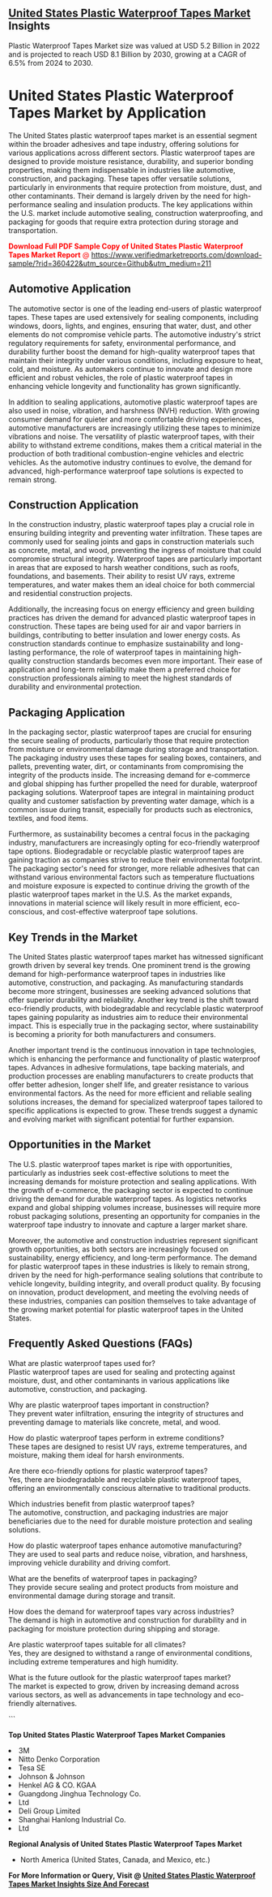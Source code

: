 <h2><a href="https://www.verifiedmarketreports.com/download-sample/?rid=360422&amp;utm_source=Github&amp;utm_medium=211" target="_blank">United States Plastic Waterproof Tapes Market</a> Insights</h2><p>Plastic Waterproof Tapes Market size was valued at USD 5.2 Billion in 2022 and is projected to reach USD 8.1 Billion by 2030, growing at a CAGR of 6.5% from 2024 to 2030.</p><p><h1>United States Plastic Waterproof Tapes Market by Application</h1><p>The United States plastic waterproof tapes market is an essential segment within the broader adhesives and tape industry, offering solutions for various applications across different sectors. Plastic waterproof tapes are designed to provide moisture resistance, durability, and superior bonding properties, making them indispensable in industries like automotive, construction, and packaging. These tapes offer versatile solutions, particularly in environments that require protection from moisture, dust, and other contaminants. Their demand is largely driven by the need for high-performance sealing and insulation products. The key applications within the U.S. market include automotive sealing, construction waterproofing, and packaging for goods that require extra protection during storage and transportation.</p><p><p><span class=""><span style="color: #ff0000;"><strong>Download Full PDF Sample Copy of United States Plastic Waterproof Tapes Market Report</strong> @ </span><a href="https://www.verifiedmarketreports.com/download-sample/?rid=360422&amp;utm_source=Github&amp;utm_medium=211" target="_blank">https://www.verifiedmarketreports.com/download-sample/?rid=360422&amp;utm_source=Github&amp;utm_medium=211</a></span></p></p><h2>Automotive Application</h2><p>The automotive sector is one of the leading end-users of plastic waterproof tapes. These tapes are used extensively for sealing components, including windows, doors, lights, and engines, ensuring that water, dust, and other elements do not compromise vehicle parts. The automotive industry's strict regulatory requirements for safety, environmental performance, and durability further boost the demand for high-quality waterproof tapes that maintain their integrity under various conditions, including exposure to heat, cold, and moisture. As automakers continue to innovate and design more efficient and robust vehicles, the role of plastic waterproof tapes in enhancing vehicle longevity and functionality has grown significantly.</p><p>In addition to sealing applications, automotive plastic waterproof tapes are also used in noise, vibration, and harshness (NVH) reduction. With growing consumer demand for quieter and more comfortable driving experiences, automotive manufacturers are increasingly utilizing these tapes to minimize vibrations and noise. The versatility of plastic waterproof tapes, with their ability to withstand extreme conditions, makes them a critical material in the production of both traditional combustion-engine vehicles and electric vehicles. As the automotive industry continues to evolve, the demand for advanced, high-performance waterproof tape solutions is expected to remain strong.</p><h2>Construction Application</h2><p>In the construction industry, plastic waterproof tapes play a crucial role in ensuring building integrity and preventing water infiltration. These tapes are commonly used for sealing joints and gaps in construction materials such as concrete, metal, and wood, preventing the ingress of moisture that could compromise structural integrity. Waterproof tapes are particularly important in areas that are exposed to harsh weather conditions, such as roofs, foundations, and basements. Their ability to resist UV rays, extreme temperatures, and water makes them an ideal choice for both commercial and residential construction projects.</p><p>Additionally, the increasing focus on energy efficiency and green building practices has driven the demand for advanced plastic waterproof tapes in construction. These tapes are being used for air and vapor barriers in buildings, contributing to better insulation and lower energy costs. As construction standards continue to emphasize sustainability and long-lasting performance, the role of waterproof tapes in maintaining high-quality construction standards becomes even more important. Their ease of application and long-term reliability make them a preferred choice for construction professionals aiming to meet the highest standards of durability and environmental protection.</p><h2>Packaging Application</h2><p>In the packaging sector, plastic waterproof tapes are crucial for ensuring the secure sealing of products, particularly those that require protection from moisture or environmental damage during storage and transportation. The packaging industry uses these tapes for sealing boxes, containers, and pallets, preventing water, dirt, or contaminants from compromising the integrity of the products inside. The increasing demand for e-commerce and global shipping has further propelled the need for durable, waterproof packaging solutions. Waterproof tapes are integral in maintaining product quality and customer satisfaction by preventing water damage, which is a common issue during transit, especially for products such as electronics, textiles, and food items.</p><p>Furthermore, as sustainability becomes a central focus in the packaging industry, manufacturers are increasingly opting for eco-friendly waterproof tape options. Biodegradable or recyclable plastic waterproof tapes are gaining traction as companies strive to reduce their environmental footprint. The packaging sector's need for stronger, more reliable adhesives that can withstand various environmental factors such as temperature fluctuations and moisture exposure is expected to continue driving the growth of the plastic waterproof tapes market in the U.S. As the market expands, innovations in material science will likely result in more efficient, eco-conscious, and cost-effective waterproof tape solutions.</p><h2>Key Trends in the Market</h2><p>The United States plastic waterproof tapes market has witnessed significant growth driven by several key trends. One prominent trend is the growing demand for high-performance waterproof tapes in industries like automotive, construction, and packaging. As manufacturing standards become more stringent, businesses are seeking advanced solutions that offer superior durability and reliability. Another key trend is the shift toward eco-friendly products, with biodegradable and recyclable plastic waterproof tapes gaining popularity as industries aim to reduce their environmental impact. This is especially true in the packaging sector, where sustainability is becoming a priority for both manufacturers and consumers.</p><p>Another important trend is the continuous innovation in tape technologies, which is enhancing the performance and functionality of plastic waterproof tapes. Advances in adhesive formulations, tape backing materials, and production processes are enabling manufacturers to create products that offer better adhesion, longer shelf life, and greater resistance to various environmental factors. As the need for more efficient and reliable sealing solutions increases, the demand for specialized waterproof tapes tailored to specific applications is expected to grow. These trends suggest a dynamic and evolving market with significant potential for further expansion.</p><h2>Opportunities in the Market</h2><p>The U.S. plastic waterproof tapes market is ripe with opportunities, particularly as industries seek cost-effective solutions to meet the increasing demands for moisture protection and sealing applications. With the growth of e-commerce, the packaging sector is expected to continue driving the demand for durable waterproof tapes. As logistics networks expand and global shipping volumes increase, businesses will require more robust packaging solutions, presenting an opportunity for companies in the waterproof tape industry to innovate and capture a larger market share.</p><p>Moreover, the automotive and construction industries represent significant growth opportunities, as both sectors are increasingly focused on sustainability, energy efficiency, and long-term performance. The demand for plastic waterproof tapes in these industries is likely to remain strong, driven by the need for high-performance sealing solutions that contribute to vehicle longevity, building integrity, and overall product quality. By focusing on innovation, product development, and meeting the evolving needs of these industries, companies can position themselves to take advantage of the growing market potential for plastic waterproof tapes in the United States.</p><h2>Frequently Asked Questions (FAQs)</h2><p>What are plastic waterproof tapes used for? <br>Plastic waterproof tapes are used for sealing and protecting against moisture, dust, and other contaminants in various applications like automotive, construction, and packaging.</p><p>Why are plastic waterproof tapes important in construction? <br>They prevent water infiltration, ensuring the integrity of structures and preventing damage to materials like concrete, metal, and wood.</p><p>How do plastic waterproof tapes perform in extreme conditions? <br>These tapes are designed to resist UV rays, extreme temperatures, and moisture, making them ideal for harsh environments.</p><p>Are there eco-friendly options for plastic waterproof tapes? <br>Yes, there are biodegradable and recyclable plastic waterproof tapes, offering an environmentally conscious alternative to traditional products.</p><p>Which industries benefit from plastic waterproof tapes? <br>The automotive, construction, and packaging industries are major beneficiaries due to the need for durable moisture protection and sealing solutions.</p><p>How do plastic waterproof tapes enhance automotive manufacturing? <br>They are used to seal parts and reduce noise, vibration, and harshness, improving vehicle durability and driving comfort.</p><p>What are the benefits of waterproof tapes in packaging? <br>They provide secure sealing and protect products from moisture and environmental damage during storage and transit.</p><p>How does the demand for waterproof tapes vary across industries? <br>The demand is high in automotive and construction for durability and in packaging for moisture protection during shipping and storage.</p><p>Are plastic waterproof tapes suitable for all climates? <br>Yes, they are designed to withstand a range of environmental conditions, including extreme temperatures and high humidity.</p><p>What is the future outlook for the plastic waterproof tapes market? <br>The market is expected to grow, driven by increasing demand across various sectors, as well as advancements in tape technology and eco-friendly alternatives.</p>```</p><p><strong>Top United States Plastic Waterproof Tapes Market Companies</strong></p><div data-test-id=""><p><li>3M</li><li> Nitto Denko Corporation</li><li> Tesa SE</li><li> Johnson & Johnson</li><li> Henkel AG & CO. KGAA</li><li> Guangdong Jinghua Technology Co.</li><li> Ltd</li><li> Deli Group Limited</li><li> Shanghai Hanlong Industrial Co.</li><li> Ltd</li></p><div><strong>Regional Analysis of&nbsp;United States Plastic Waterproof Tapes Market</strong></div><ul><li dir="ltr"><p dir="ltr">North America&nbsp;(United States, Canada, and Mexico, etc.)</p></li></ul><p><strong>For More Information or Query, Visit @&nbsp;</strong><strong><a href="https://www.verifiedmarketreports.com/product/plastic-waterproof-tapes-market/?utm_source=Github&amp;utm_medium=211" target="_blank">United States Plastic Waterproof Tapes Market Insights Size And Forecast</a></strong></p></div>
